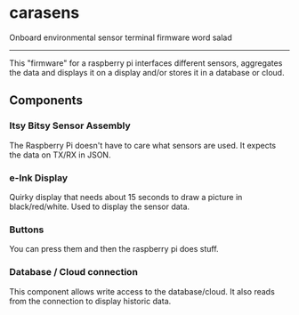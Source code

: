 # carasens
Onboard environmental sensor terminal firmware word salad

------

This "firmware" for a raspberry pi interfaces different sensors, aggregates the data and displays it on a display and/or stores it in a database or cloud. 

## Components
### Itsy Bitsy Sensor Assembly
The Raspberry Pi doesn't have to care what sensors are used. It expects the data on TX/RX in JSON.
### e-Ink Display
Quirky display that needs about 15 seconds to draw a picture in black/red/white. Used to display the sensor data.
### Buttons
You can press them and then the raspberry pi does stuff.
### Database / Cloud connection
This component allows write access to the database/cloud. It also reads from the connection to display historic data.
